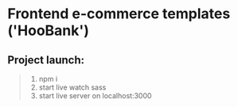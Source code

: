 # Frontend e-commerce templates ('HooBank')
## Project launch:
> 1. npm i
> 2. start live watch sass
> 3. start live server on localhost:3000
